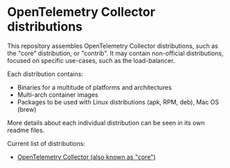 OpenTelemetry Collector distributions
===

This repository assembles OpenTelemetry Collector distributions, such as the "core" distribution, or "contrib". It may contain non-official distributions, focused on specific use-cases, such as the load-balancer.

Each distribution contains:

- Binaries for a multitude of platforms and architectures
- Multi-arch container images
- Packages to be used with Linux distributions (apk, RPM, deb), Mac OS (brew)

More details about each individual distribution can be seen in its own readme files.

Current list of distributions:

- [OpenTelemetry Collector (also known as "core")](./opentelemetry-collector)
